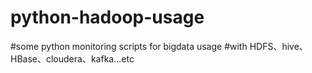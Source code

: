 # python-hadoop-usage
#some python monitoring scripts for bigdata usage
#with HDFS、hive、HBase、cloudera、kafka...etc
